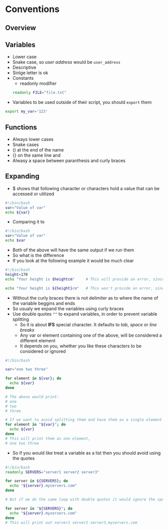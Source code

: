 # Conventions

## Overview

## Variables

- Lower case
- Snake case, so *user address* would be `user_address`
- Descriptive
- Sinlge letter is ok
- Constants
  - readonly modifier
  ```bash
  readonly FILE="file.txt"
  ```
- Variables to be used outside of their script, you should `export` them
```bash
export my_var='123'
```

## Functions

- Always lower cases
- Snake cases
- () at the end of the name
- {} on the same line and
- Alwasy a space between paranthesis and curly braces

## Expanding

- $ shows that following character or characters hold a value that can be  accessed or utilized
```bash
#!/bin/bash
var="Value of var"
echo ${var}
```

- Comparing it to

```bash
#!/bin/bash
var="Value of var"
echo $var
```

- Both of the above will have the same output if we run them
- So what is the difference
- If you look at the following example it would be much clear

```bash
#!/bin/bash
height=170
echo "Your height is $heightcm"     # This will provide an error, since heightcm is not expandable and can not be accessed

echo "Your height is ${height}cm"   # This won't provide an error, since the height is accessible'
```
- Without the curly braces there is not delimiter as to where the name of the variable beggins and ends
- So usualy we expand the variables using curly braces
- Use double quotes `""` to expand variables, in order to prevent variable splitting
  - So it is about **IFS** special character. It defaults to *tab*, *space* or *line breaks*
  - Any var or element containing one of the above, will be considered a different element
  - It depends on you, whether you like these characters to be considered or ignored

```bash
#!/bin/bash

var="one two three"

for element in ${var}; do
  echo ${var}
done

# The above would print:
# one
# two
# three

# If we want to avoid splitting them and have them as a single element
for element in "${var}"; do
  echo ${var}
done
# This will print them as one element,
# one two three
```

- So if you would like treat a variable as a list then you should avoid using the quotes

```bash
#!/bin/bash
readonly SERVERS="server1 server2 server3"

for server in ${SERVERS}; do
  echo "${server}.myservers.com"
done

# But if we do the same loop with double quotes it would ignore the special characters IFS, as below

for server in "${SERVERS}"; do
  echo "${server}.myservers.com"
done
# This will print out server1 server2 server3.myservers.com
```
